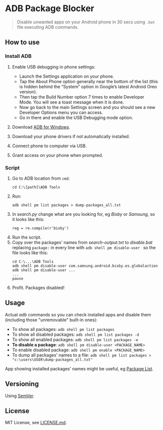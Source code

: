 # ADB Package Blocker

>Disable unwanted apps on your Android phone in 30 secs using `.bat` file executing ADB commands.

## How to use
### Install ADB
1) Enable USB debugging in phone settings:
    - Launch the Settings application on your phone.
    - Tap the About Phone option generally near the bottom of the list (this is hidden behind the “System” option in Google’s latest Android Oreo version).
    - Then tap the Build Number option 7 times to enable Developer Mode. You will see a toast message when it is done.
    - Now go back to the main Settings screen and you should see a new Developer Options menu you can access.
    - Go in there and enable the USB Debugging mode option.

2) Download [ADB for Windows](https://dl.google.com/android/repository/platform-tools-latest-windows.zip).

3) Download your phone drivers if not automatically installed.

4) Connect phone to computer via USB.

5) Grant access on your phone when prompted.

### Script

1) Go to ADB location from `cmd`: 
    ```
    cd C:\[path]\ADB Tools
2) Run:
    ```
    adb shell pm list packages > dump-packages_all.txt
3) In *search.py* change what are you looking for, eg _Bixby_ or _Samsung_, so it looks like this:
    ```
    reg = re.compile(r'bixby')
4)  Run the script.
5) Copy over the packages' names from *search-output.txt* to *disable.bat* replacing `package:` in every line with `adb shell pm disable-user ` so the file looks like this:
    ```
    cd C:\...\ADB Tools
    adb shell pm disable-user com.samsung.android.bixby.es.globalaction
    adb shell pm disable-user ...
    ...
    pause
    ```
6) Profit. Packages disabled!

## Usage

 Actual _adb_ commands so you can check installed apps and disable them (including those "unremovable" built-in ones):

- To show all packages: `adb shell pm list packages`
- To show all disabled packages: `adb shell pm list packages -d`
- To show all enabled packages: `adb shell pm list packages -e`
- **To disable a package**: `adb shell pm disable-user <PACKAGE_NAME>`
- To enable disabled package: `adb shell pm enable <PACKAGE_NAME>`
- To dump all packages' names to a file: `adb shell pm list packages > "c:\users\USER\dump-packages_all.txt"`

App showing installed packages' names might be useful, eg [Package List](https://play.google.com/store/apps/details?id=me.iofel.packagelist).

## Versioning

Using [SemVer](http://semver.org/).

## License

MIT License, see [LICENSE.md](https://github.com/vardecab/adb-package_blocker/blob/master/LICENSE).